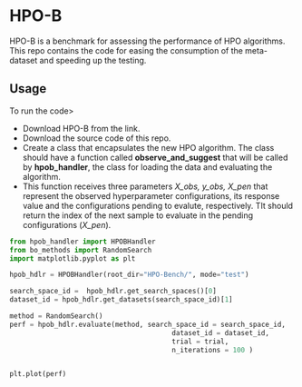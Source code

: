 # HPO-B
HPO-B is a benchmark for assessing the performance of HPO algorithms. This repo contains the code for easing the consumption of the meta-dataset and speeding up the testing. 

## Usage

To run the code>
* Download HPO-B from the link.
* Download the source code of this repo.
* Create a class that encapsulates the new HPO algorithm. The class should have a function called **observe_and_suggest** that will be called by **hpob_handler**, the class for loading the data and evaluating the algorithm.
* This function receives three parameters *X_obs, y_obs, X_pen* that represent the observed hyperparameter configurations, its response value and the configurations pending to evalute, respectively. TIt should return the index of the next sample to evaluate in the pending configurations (*X_pen*).
```python
from hpob_handler import HPOBHandler
from bo_methods import RandomSearch
import matplotlib.pyplot as plt

hpob_hdlr = HPOBHandler(root_dir="HPO-Bench/", mode="test")

search_space_id =  hpob_hdlr.get_search_spaces()[0]
dataset_id = hpob_hdlr.get_datasets(search_space_id)[1]

method = RandomSearch()
perf = hpob_hdlr.evaluate(method, search_space_id = search_space_id, 
                                        dataset_id = dataset_id,
                                        trial = trial,
                                        n_iterations = 100 )


plt.plot(perf)


